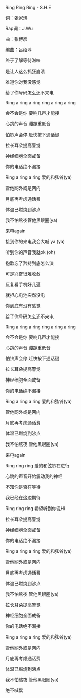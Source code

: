 Ring Ring Ring - S.H.E

词：张家玮

Rap词：J.Wu

曲：张博彦

编曲：吕绍淳

终于了解等待滋味

是让人这么抓狂崩溃

难道你对我没感觉

给了你号码怎么还不来电

Ring a ring a ring ring a ring a ring

会不会是你 要响几声才能接

心跳的声音 蹦蹦重低音

怕铃声会停 赶快按下通话键

拉长耳朵提高警觉

神经细胞全面戒备

你的电话绝不漏接

Ring a ring a ring 爱的和弦铃(ya)

管他网外或是网内

月底再考虑通话费

体温已燃烧到沸点

我不怕熬夜管他黑眼圈(ya)

来电again

接到你的来电我会大喊 ya (ya)

听到你的声音我就ok (oh)

抱歉忘了矜持到底怎么演

可是兴奋很难收敛

反复看手机好几遍

就担心电池突然没电

你到底有没有感觉

给了你号码怎么还不来电

Ring a ring a ring ring a ring a ring

会不会是你 要响几声才能接

心跳的声音 蹦蹦重低音

怕铃声会停 赶快按下通话键

拉长耳朵提高警觉

神经细胞全面戒备

你的电话绝不漏接

Ring a ring a ring 爱的和弦铃(ya)

管他网外或是网内

月底再考虑通话费

体温已燃烧到沸点

我不怕熬夜 管他黑眼圈(ya)

来电again

Ring ring ring 爱的和弦铃在进行

心跳的声音开始震动我的神经

不知你是否在等待

我已经在这边期待

Ring ring ring 希望听到你说Hi

拉长耳朵提高警觉

神经细胞全面戒备

你的电话绝不漏接

Ring a ring a ring 爱的和弦铃(ya)

管他网外或是网内

月底再考虑通话费

体温已燃烧到沸点

我不怕熬夜 管他黑眼圈(ya)

拉长耳朵提高警觉

神经细胞全面戒备

你的电话绝不漏接

Ring a ring a ring 爱的和弦铃(ya)

管他网外或是网内

月底再考虑通话费

体温已燃烧到沸点

我不怕熬夜 管他黑眼圈(ya)

绝不喊累